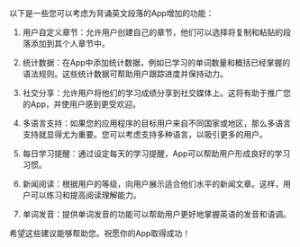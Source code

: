 以下是一些您可以考虑为背诵英文段落的App增加的功能：

1. 用户自定义章节：允许用户创建自己的章节，他们可以选择将复制和粘贴的段落添加到其个人章节中。

2. 统计数据：在App中添加统计数据，例如已学习的单词数量和概括已经掌握的语法规则。这些统计数据可帮助用户跟踪进度并保持动力。

3. 社交分享：允许用户将他们的学习成绩分享到社交媒体上。这将有助于推广您的App，并使用户感到更受欢迎。

4. 多语言支持：如果您的应用程序的目标用户来自不同国家或地区，那么多语言支持就显得尤为重要。您可以考虑支持多种语言，以吸引更多的用户。

5. 每日学习提醒：通过设定每天的学习提醒，App可以帮助用户形成良好的学习习惯。

6. 新闻阅读：根据用户的等级，向用户展示适合他们水平的新闻文章。这样，用户可以练习和提高阅读理解能力。

7. 单词发音：提供单词发音的功能可以帮助用户更好地掌握英语的发音和语调。

希望这些建议能够帮助您。祝愿你的App取得成功！